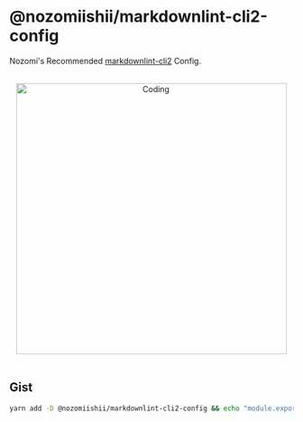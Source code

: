 # @nozomiishii/markdownlint-cli2-config

Nozomi's Recommended [markdownlint-cli2](https://github.com/DavidAnson/markdownlint-cli2) Config.

<!-- Main Image -->
<br>
<div align="center">
  <img src="https://media.giphy.com/media/e0R1WZcRnfK991XoIl/giphy.gif" alt="Coding" width="480" />
</div>
<br>

## Gist

```bash
yarn add -D @nozomiishii/markdownlint-cli2-config && echo "module.exports = require('@nozomiishii/markdownlint-cli2-config')" > .markdownlint-cli2.cjs
```
